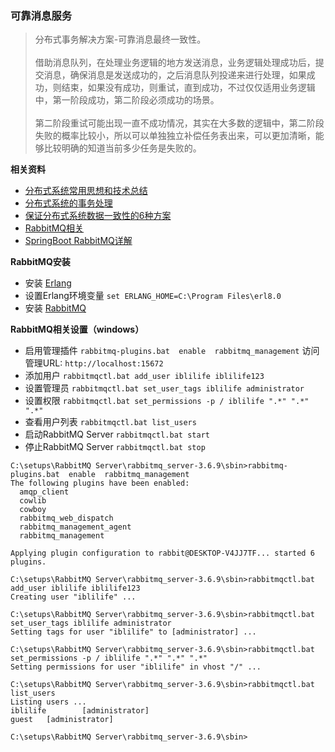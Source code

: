 ### 可靠消息服务

> 分布式事务解决方案-可靠消息最终一致性。<br /><br />
> 借助消息队列，在处理业务逻辑的地方发送消息，业务逻辑处理成功后，提交消息，确保消息是发送成功的，之后消息队列投递来进行处理，如果成功，则结束，如果没有成功，则重试，直到成功，不过仅仅适用业务逻辑中，第一阶段成功，第二阶段必须成功的场景。 <br /><br />
> 第二阶段重试可能出现一直不成功情况，其实在大多数的逻辑中，第二阶段失败的概率比较小，所以可以单独独立补偿任务表出来，可以更加清晰，能够比较明确的知道当前多少任务是失败的。

**相关资料**

- [分布式系统常用思想和技术总结](http://blog.hebiace.net/other/428.html)
- [分布式系统的事务处理](http://coolshell.cn/articles/10910.html)
- [保证分布式系统数据一致性的6种方案](http://www.cnblogs.com/soundcode/p/5590710.html)
- [RabbitMQ相关](http://www.cnblogs.com/zhangweizhong/category/855479.html)
- [SpringBoot RabbitMQ详解](http://www.cnblogs.com/ityouknow/p/6120544.html)

**RabbitMQ安装**
- 安装 [Erlang](http://www.erlang.org/downloads)
- 设置Erlang环境变量 `set ERLANG_HOME=C:\Program Files\erl8.0`
- 安装 [RabbitMQ](http://www.rabbitmq.com/download.html)

**RabbitMQ相关设置（windows）**
-   启用管理插件 `rabbitmq-plugins.bat  enable  rabbitmq_management` 访问管理URL: `http://localhost:15672`
-   添加用户 `rabbitmqctl.bat add_user iblilife iblilife123`
-   设置管理员 `rabbitmqctl.bat set_user_tags iblilife administrator`
-   设置权限 `rabbitmqctl.bat set_permissions -p / iblilife ".*" ".*" ".*"`
-   查看用户列表 `rabbitmqctl.bat list_users`
-   启动RabbitMQ Server `rabbitmqctl.bat start`
-   停止RabbitMQ Server `rabbitmqctl.bat stop`

```text
C:\setups\RabbitMQ Server\rabbitmq_server-3.6.9\sbin>rabbitmq-plugins.bat  enable  rabbitmq_management
The following plugins have been enabled:
  amqp_client
  cowlib
  cowboy
  rabbitmq_web_dispatch
  rabbitmq_management_agent
  rabbitmq_management

Applying plugin configuration to rabbit@DESKTOP-V4JJ7TF... started 6 plugins.

C:\setups\RabbitMQ Server\rabbitmq_server-3.6.9\sbin>rabbitmqctl.bat add_user iblilife iblilife123
Creating user "iblilife" ...

C:\setups\RabbitMQ Server\rabbitmq_server-3.6.9\sbin>rabbitmqctl.bat set_user_tags iblilife administrator
Setting tags for user "iblilife" to [administrator] ...

C:\setups\RabbitMQ Server\rabbitmq_server-3.6.9\sbin>rabbitmqctl.bat set_permissions -p / iblilife ".*" ".*" ".*"
Setting permissions for user "iblilife" in vhost "/" ...

C:\setups\RabbitMQ Server\rabbitmq_server-3.6.9\sbin>rabbitmqctl.bat list_users
Listing users ...
iblilife        [administrator]
guest   [administrator]

C:\setups\RabbitMQ Server\rabbitmq_server-3.6.9\sbin>
```